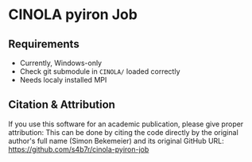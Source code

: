 # CINOLA pyiron Job

## Requirements

- Currently, Windows-only
- Check git submodule in `CINOLA/` loaded correctly
- Needs localy installed MPI

## Citation & Attribution

If you use this software for an academic publication, please give proper attribution: This can be done by citing the code directly by the original author's full name (Simon Bekemeier) and its original GitHub URL: https://github.com/s4b7r/cinola-pyiron-job
